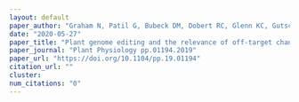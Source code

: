 ```yaml
---
layout: default
paper_author: "Graham N, Patil G, Bubeck DM, Dobert RC, Glenn KC, Gutsche AT, Kumar S, Lindbo JA, Maas L, May GD, Vega-Sanchez ME, Stupar RM, Morrell PL"
date: "2020-05-27"
paper_title: "Plant genome editing and the relevance of off-target changes"
paper_journal: "Plant Physiology pp.01194.2019"
paper_url: "https://doi.org/10.1104/pp.19.01194"
citation_url: ""
cluster:
num_citations: "0"
---
```


